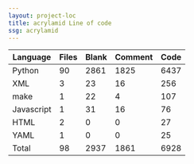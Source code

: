 ```yaml
---
layout: project-loc
title: acrylamid Line of code
ssg: acrylamid
---
```

<div class="table-responsive">
<table class="table">
<thead><tr>
<th>Language</th>
<th>Files</th>
<th>Blank</th>
<th>Comment</th>
<th>Code</th>
</tr></thead><tbody>
<tr><td>Python</td><td> 90</td><td> 2861</td><td> 1825</td><td> 6437</td></tr>
<tr><td>XML</td><td> 3</td><td> 23</td><td> 16</td><td> 256</td></tr>
<tr><td>make</td><td> 1</td><td> 22</td><td> 4</td><td> 107</td></tr>
<tr><td>Javascript</td><td> 1</td><td> 31</td><td> 16</td><td> 76</td></tr>
<tr><td>HTML</td><td> 2</td><td> 0</td><td> 0</td><td> 27</td></tr>
<tr><td>YAML</td><td> 1</td><td> 0</td><td> 0</td><td> 25</td></tr>
<tr><td>Total</td><td>98</td><td>2937</td><td>1861</td><td>6928</td></tr>
</tbody></table></div>
